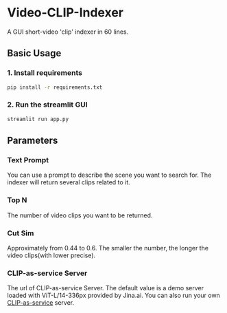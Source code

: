 # Video-CLIP-Indexer
A GUI short-video 'clip' indexer in 60 lines.

## Basic Usage
### 1. Install requirements
```bash
pip install -r requirements.txt
```

### 2. Run the streamlit GUI
```bash
streamlit run app.py
```

## Parameters
### Text Prompt
You can use a prompt to describe the scene you want to search for. The indexer will return several clips related to it.
### Top N
The number of video clips you want to be returned.
### Cut Sim
Approximately from 0.44 to 0.6. The smaller the number, the longer the video clips(with lower precise).
### CLIP-as-service Server
The url of CLIP-as-service Server. The default value is a demo server loaded with ViT-L/14-336px provided by Jina.ai. You can also run your own [CLIP-as-service](https://https://github.com/jina-ai/clip-as-service) server.
